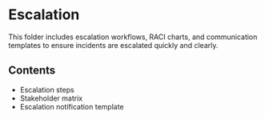 # Escalation

This folder includes escalation workflows, RACI charts, and communication templates to ensure incidents are escalated quickly and clearly.

## Contents
- Escalation steps
- Stakeholder matrix
- Escalation notification template